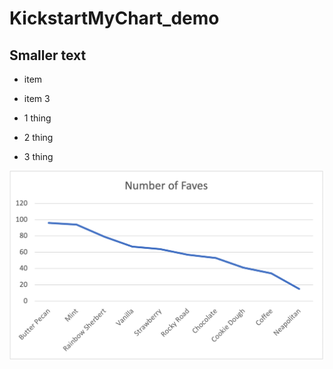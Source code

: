 # KickstartMyChart_demo

## Smaller text

- item 
- item 3


- 1 thing
- 2 thing
- 3 thing

!["graph"](homework.png)
